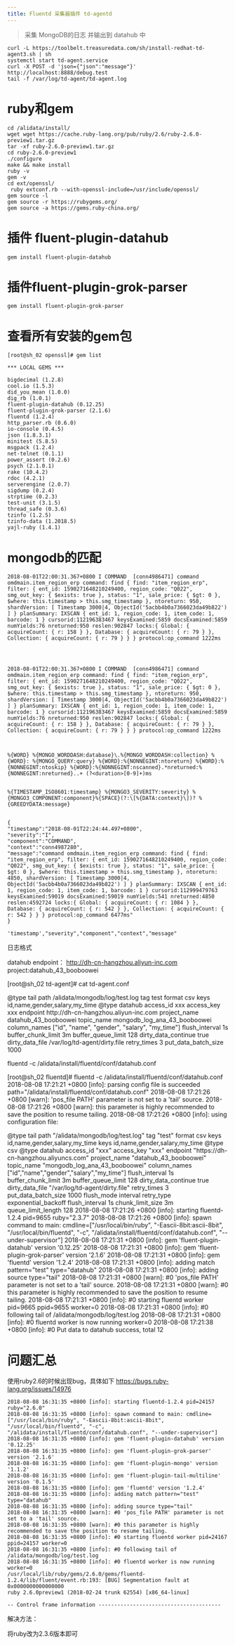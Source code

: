 ```yaml
---
title: Fluentd 采集器插件 td-agentd
---
```


> 采集 MongoDB的日志 并输出到 datahub 中

```shell
curl -L https://toolbelt.treasuredata.com/sh/install-redhat-td-agent3.sh | sh
systemctl start td-agent.service
curl -X POST -d 'json={"json":"message"}' http://localhost:8888/debug.test
tail -f /var/log/td-agent/td-agent.log
```

# ruby和gem

```shell
cd /alidata/install/
wget wget https://cache.ruby-lang.org/pub/ruby/2.6/ruby-2.6.0-preview1.tar.gz
tar -xf ruby-2.6.0-preview1.tar.gz
cd ruby-2.6.0-preview1
./configure
make && make install
ruby -v
gem -v
cd ext/openssl/
 ruby extconf.rb --with-openssl-include=/usr/include/openssl/
gem source -l
gem source -r https://rubygems.org/
gem source -a https://gems.ruby-china.org/

```

# 插件 fluent-plugin-datahub

```shell
gem install fluent-plugin-datahub
```

# 插件fluent-plugin-grok-parser

```shell
gem install fluent-plugin-grok-parser
```

# 查看所有安装的gem包

```shell
[root@sh_02 openssl]# gem list

*** LOCAL GEMS ***

bigdecimal (1.2.8)
cool.io (1.5.3)
did_you_mean (1.0.0)
dig_rb (1.0.1)
fluent-plugin-datahub (0.12.25)
fluent-plugin-grok-parser (2.1.6)
fluentd (1.2.4)
http_parser.rb (0.6.0)
io-console (0.4.5)
json (1.8.3.1)
minitest (5.8.5)
msgpack (1.2.4)
net-telnet (0.1.1)
power_assert (0.2.6)
psych (2.1.0.1)
rake (10.4.2)
rdoc (4.2.1)
serverengine (2.0.7)
sigdump (0.2.4)
strptime (0.2.3)
test-unit (3.1.5)
thread_safe (0.3.6)
tzinfo (1.2.5)
tzinfo-data (1.2018.5)
yajl-ruby (1.4.1)

```

# mongodb的匹配

```shell
2018-08-01T22:00:31.367+0800 I COMMAND  [conn4986471] command omdmain.item_region_erp command: find { find: "item_region_erp", filter: { ent_id: 1590271648210249400, region_code: "Q022", smg_out_key: { $exists: true }, status: "1", sale_price: { $gt: 0 }, $where: this.timestamp > this.smg_timestamp }, ntoreturn: 950, shardVersion: [ Timestamp 3000|4, ObjectId('5acbb4b0a7366023da49b822') ] } planSummary: IXSCAN { ent_id: 1, region_code: 1, item_code: 1, barcode: 1 } cursorid:112196383467 keysExamined:5859 docsExamined:5859 numYields:76 nreturned:950 reslen:902847 locks:{ Global: { acquireCount: { r: 158 } }, Database: { acquireCount: { r: 79 } }, Collection: { acquireCount: { r: 79 } } } protocol:op_command 1222ms




2018-08-01T22:00:31.367+0800 I COMMAND  [conn4986471] command omdmain.item_region_erp command: find { find: "item_region_erp", filter: { ent_id: 1590271648210249400, region_code: "Q022", smg_out_key: { $exists: true }, status: "1", sale_price: { $gt: 0 }, $where: this.timestamp > this.smg_timestamp }, ntoreturn: 950, shardVersion: [ Timestamp 3000|4, ObjectId('5acbb4b0a7366023da49b822') ] } planSummary: IXSCAN { ent_id: 1, region_code: 1, item_code: 1, barcode: 1 } cursorid:112196383467 keysExamined:5859 docsExamined:5859 numYields:76 nreturned:950 reslen:902847 locks:{ Global: { acquireCount: { r: 158 } }, Database: { acquireCount: { r: 79 } }, Collection: { acquireCount: { r: 79 } } } protocol:op_command 1222ms



%{WORD} %{MONGO_WORDDASH:database}\.%{MONGO_WORDDASH:collection} %{WORD}: %{MONGO_QUERY:query} %{WORD}:%{NONNEGINT:ntoreturn} %{WORD}:%{NONNEGINT:ntoskip} %{WORD}:%{NONNEGINT:nscanned}.*nreturned:%{NONNEGINT:nreturned}..+ (?<duration>[0-9]+)ms


%{TIMESTAMP_ISO8601:timestamp} %{MONGO3_SEVERITY:severity} %{MONGO3_COMPONENT:component}%{SPACE}(?:\[%{DATA:context}\])? %{GREEDYDATA:message}


{
"timestamp":"2018-08-01T22:24:44.497+0800",
"severity":"I",
"component":"COMMAND",
"context":"conn4987280",
"message":"command omdmain.item_region_erp command: find { find: "item_region_erp", filter: { ent_id: 1590271648210249400, region_code: "Q022", smg_out_key: { $exists: true }, status: "1", sale_price: { $gt: 0 }, $where: this.timestamp > this.smg_timestamp }, ntoreturn: 4850, shardVersion: [ Timestamp 3000|4, ObjectId('5acbb4b0a7366023da49b822') ] } planSummary: IXSCAN { ent_id: 1, region_code: 1, item_code: 1, barcode: 1 } cursorid:112999479763 keysExamined:59019 docsExamined:59019 numYields:541 nreturned:4850 reslen:4592724 locks:{ Global: { acquireCount: { r: 1084 } }, Database: { acquireCount: { r: 542 } }, Collection: { acquireCount: { r: 542 } } } protocol:op_command 6477ms"
}

'timestamp',"severity","component","context","message"

```

日志格式

datahub endpoint：
http://dh-cn-hangzhou.aliyun-inc.com
project:datahub_43_booboowei

[root@sh_02 td-agent]# cat td-agent.conf

<source>
  @type tail
  path /alidata/mongodb/log/test.log
  tag test
  format csv 
  keys id,name,gender,salary,my_time
</source>

<match test>
  @type datahub
  access_id xxx
  access_key xxx
  endpoint http://dh-cn-hangzhou.aliyun-inc.com
  project_name datahub_43_booboowei
  topic_name mongodb_log_ana_43_booboowei
  column_names ["id", "name", "gender", "salary", "my_time"]
  flush_interval 1s
  buffer_chunk_limit 3m
  buffer_queue_limit 128
  dirty_data_continue true
  dirty_data_file /var/log/td-agent/dirty.file
  retry_times 3
  put_data_batch_size 1000
</match>

fluentd -c /alidata/install/fluentd/conf/datahub.conf

[root@sh_02 fluentd]# fluentd -c /alidata/install/fluentd/conf/datahub.conf
2018-08-08 17:21:21 +0800 [info]: parsing config file is succeeded path="/alidata/install/fluentd/conf/datahub.conf"
2018-08-08 17:21:26 +0800 [warn]: 'pos_file PATH' parameter is not set to a 'tail' source.
2018-08-08 17:21:26 +0800 [warn]: this parameter is highly recommended to save the position to resume tailing.
2018-08-08 17:21:26 +0800 [info]: using configuration file: <ROOT>

  <source>
    @type tail
    path "/alidata/mongodb/log/test.log"
    tag "test"
    format csv
    keys id,name,gender,salary,my_time
    <parse>
      keys id,name,gender,salary,my_time
      @type csv
    </parse>
  </source>
  <match test>
    @type datahub
    access_id "xxx"
    access_key "xxx"
    endpoint "https://dh-cn-hangzhou.aliyuncs.com"
    project_name "datahub_43_booboowei"
    topic_name "mongodb_log_ana_43_booboowei"
    column_names ["id","name","gender","salary","my_time"]
    flush_interval 1s
    buffer_chunk_limit 3m
    buffer_queue_limit 128
    dirty_data_continue true
    dirty_data_file "/var/log/td-agent/dirty.file"
    retry_times 3
    put_data_batch_size 1000
    <buffer>
      flush_mode interval
      retry_type exponential_backoff
      flush_interval 1s
      chunk_limit_size 3m
      queue_limit_length 128
    </buffer>
  </match>
</ROOT>
2018-08-08 17:21:26 +0800 [info]: starting fluentd-1.2.4 pid=9655 ruby="2.3.7"
2018-08-08 17:21:26 +0800 [info]: spawn command to main:  cmdline=["/usr/local/bin/ruby", "-Eascii-8bit:ascii-8bit", "/usr/local/bin/fluentd", "-c", "/alidata/install/fluentd/conf/datahub.conf", "--under-supervisor"]
2018-08-08 17:21:31 +0800 [info]: gem 'fluent-plugin-datahub' version '0.12.25'
2018-08-08 17:21:31 +0800 [info]: gem 'fluent-plugin-grok-parser' version '2.1.6'
2018-08-08 17:21:31 +0800 [info]: gem 'fluentd' version '1.2.4'
2018-08-08 17:21:31 +0800 [info]: adding match pattern="test" type="datahub"
2018-08-08 17:21:31 +0800 [info]: adding source type="tail"
2018-08-08 17:21:31 +0800 [warn]: #0 'pos_file PATH' parameter is not set to a 'tail' source.
2018-08-08 17:21:31 +0800 [warn]: #0 this parameter is highly recommended to save the position to resume tailing.
2018-08-08 17:21:31 +0800 [info]: #0 starting fluentd worker pid=9665 ppid=9655 worker=0
2018-08-08 17:21:31 +0800 [info]: #0 following tail of /alidata/mongodb/log/test.log
2018-08-08 17:21:31 +0800 [info]: #0 fluentd worker is now running worker=0
2018-08-08 17:21:38 +0800 [info]: #0 Put data to datahub success, total 12

# 问题汇总

使用ruby2.6的时候出现bug，具体如下
https://bugs.ruby-lang.org/issues/14976

```shell
2018-08-08 16:31:35 +0800 [info]: starting fluentd-1.2.4 pid=24157 ruby="2.6.0"
2018-08-08 16:31:35 +0800 [info]: spawn command to main: cmdline=["/usr/local/bin/ruby", "-Eascii-8bit:ascii-8bit", "/usr/local/bin/fluentd", "-c", "/alidata/install/fluentd/conf/datahub.conf", "--under-supervisor"]
2018-08-08 16:31:35 +0800 [info]: gem 'fluent-plugin-datahub' version '0.12.25'
2018-08-08 16:31:35 +0800 [info]: gem 'fluent-plugin-grok-parser' version '2.1.6'
2018-08-08 16:31:35 +0800 [info]: gem 'fluent-plugin-mongo' version '1.1.2'
2018-08-08 16:31:35 +0800 [info]: gem 'fluent-plugin-tail-multiline' version '0.1.5'
2018-08-08 16:31:35 +0800 [info]: gem 'fluentd' version '1.2.4'
2018-08-08 16:31:35 +0800 [info]: adding match pattern="test" type="datahub"
2018-08-08 16:31:35 +0800 [info]: adding source type="tail"
2018-08-08 16:31:35 +0800 [warn]: #0 'pos_file PATH' parameter is not set to a 'tail' source.
2018-08-08 16:31:35 +0800 [warn]: #0 this parameter is highly recommended to save the position to resume tailing.
2018-08-08 16:31:35 +0800 [info]: #0 starting fluentd worker pid=24167 ppid=24157 worker=0
2018-08-08 16:31:35 +0800 [info]: #0 following tail of /alidata/mongodb/log/test.log
2018-08-08 16:31:35 +0800 [info]: #0 fluentd worker is now running worker=0
/usr/local/lib/ruby/gems/2.6.0/gems/fluentd-1.2.4/lib/fluent/event.rb:193: [BUG] Segmentation fault at 0x0000000000000000
ruby 2.6.0preview1 (2018-02-24 trunk 62554) [x86_64-linux]

-- Control frame information ---------------------------------------

```

解决方法：

将ruby改为2.3.6版本即可
